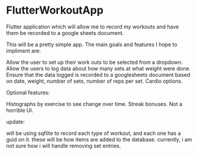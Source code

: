 # FlutterWorkoutApp
Flutter application which will allow me to record my workouts and have them be recorded to a google sheets document.

This will be a pretty simple app. The main goals and features I hope to impliment are:

Allow the user to set up their work outs to be selected from a dropdown.
Allow the users to log data about how many sets at what weight were done.
Ensure that the data logged is recorded to a googlesheets document based on date, weight, number of sets, number of reps per set.
Cardio options.

Optional features:

Histographs by exercise to see change over time.
Streak bonuses.
Not a horrible UI.


update:

will be using sqflite to record each type of workout, and each one has a guid on it. these will be how items are added to the database. currently, i am not sure how i will handle removing set entries. 
